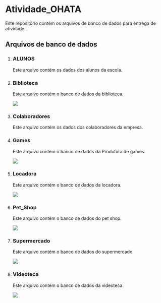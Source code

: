 <!DOCTYPE html>
<html lang="pt-br">
<head>
  <meta charset="UTF-8">
  <title>Atividade_OHATA</title>
</head>
<body>

  <h1>Atividade_OHATA</h1>

  <p>Este repositório contém os arquivos de banco de dados para entrega de atividade.</p>

  <h2>Arquivos de banco de dados</h2>

  <ol>
    <li>
      <h3>ALUNOS</h3>
      <p>Este arquivo contém os dados dos alunos da escola.</p>
    </li>
    <li>
      <h3>Biblioteca</h3>
      <p>Este arquivo contém o banco de dados da biblioteca.</p>
      <img src="https://github.com/RodLeite/Atividade_OHATA/assets/56495160/399fb856-971d-4d8b-9b33-a1bdbd93c65a">
    </li>
    <li>
      <h3>Colaboradores</h3>
      <p>Este arquivo contém os dados dos colaboradores da empresa.</p>
    </li>
    <li>
      <h3>Games</h3>
      <p>Este arquivo contém o banco de dados da Produtora de games.</p>
      <img src="https://github.com/RodLeite/Atividade_OHATA/assets/56495160/29466695-8abf-4e72-9559-394cce829925">
    </li>
    <li>
      <h3>Locadora</h3>
      <p>Este arquivo contém o banco de dados da locadora.</p>
      <img src="https://github.com/RodLeite/Atividade_OHATA/assets/56495160/f1aaeb95-a200-4a49-bba9-e6984294f0f2">

</li>
<li>
<h3>Pet_Shop</h3>
<p>Este arquivo contém o banco de dados do pet shop.</p>
 <img src="https://github.com/RodLeite/Atividade_OHATA/assets/56495160/5ef0a312-0963-4150-be68-a57864c14dde">

  </li>
  <li>
  <h3>Supermercado</h3>
  <p>Este arquivo contém o banco de dados do supermercado.</p>
  <img src="https://github.com/RodLeite/Atividade_OHATA/assets/56495160/a22e921e-8d1d-4baf-a124-abab21095a9d">
      
  </li>
  <li>
  <h3>Videoteca</h3>
  <p>Este arquivo contém o banco de dados da videoteca.</p>
  <img src="https://github.com/RodLeite/Atividade_OHATA/assets/56495160/3529e649-b6fd-4cb3-a877-c60ac1dd8bb8">
  </li>
  </ol>

</body>
</html>

